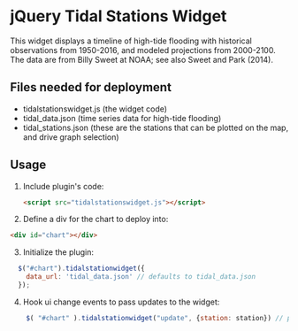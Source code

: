# jQuery Tidal Stations Widget

This widget displays a timeline of high-tide flooding with historical observations from 1950-2016, and modeled projections from 2000-2100. The data are from Billy Sweet at NOAA; see also Sweet and Park (2014).

## Files needed for deployment
- tidalstationswidget.js (the widget code)
- tidal_data.json (time series data for high-tide flooding)
- tidal_stations.json (these are the stations that can be plotted on the map, and drive graph selection)

## Usage

1. Include plugin's code:

	```html
	<script src="tidalstationswidget.js"></script>
	```

2. Define a div for the chart to deploy into:

  ```html
  <div id="chart"></div>
  ```


3. Initialize the plugin:

```javascript
  $("#chart").tidalstationwidget({
    data_url: 'tidal_data.json' // defaults to tidal_data.json
  });
```

4. Hook ui change events to pass updates to the widget:
```javascript
	$( "#chart" ).tidalstationwidget("update", {station: station}) // presumably from a map interface, using the "station" key on the stations file
```
